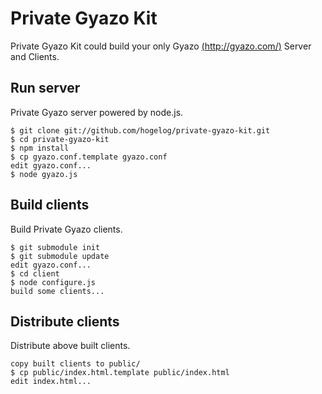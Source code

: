 # Private Gyazo Kit
Private Gyazo Kit could build your only Gyazo [(http://gyazo.com/)](http://gyazo.com/)
Server and Clients.

## Run server
Private Gyazo server powered by node.js.

    $ git clone git://github.com/hogelog/private-gyazo-kit.git
    $ cd private-gyazo-kit
    $ npm install
    $ cp gyazo.conf.template gyazo.conf
    edit gyazo.conf...
    $ node gyazo.js

## Build clients
Build Private Gyazo clients.

    $ git submodule init
    $ git submodule update
    edit gyazo.conf...
    $ cd client
    $ node configure.js
    build some clients...

## Distribute clients
Distribute above built clients.

    copy built clients to public/
    $ cp public/index.html.template public/index.html
    edit index.html...
